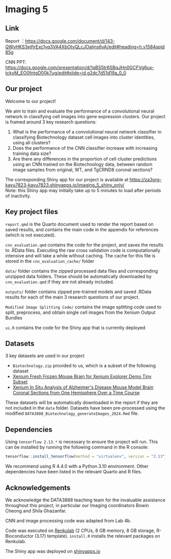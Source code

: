 # Imaging 5
## Link
Report ：https://docs.google.com/document/d/143-QWvHKS3ejfjrExc1yq3VA4XbOtvQLcJOaIjns6yA/edit#heading=h.v1584spjd85g

CNN PPT: https://docs.google.com/presentation/d/1qBS5tr6SBqJHn0GCFVg6ux-tckvM_EO0fntgD00k7ug/edit#slide=id.g2dc7d51d19a_0_0

## Our project

Welcome to our project! 

We aim to train and evaluate the performance of a convolutional neural network in classifying cell images into gene expression clusters. Our project is framed around 3 key research questions:
1. What is the performance of a convolutional neural network classifier in classifying Biotechnology dataset cell images into cluster identities, using all clusters?
2. Does the performance of the CNN classifier increase with increasing training data size?
3. Are there any differences in the proportion of cell cluster predictions  using an CNN trained on the Biotechnology data, between random image samples from original, WT, and TgCRND8 coronal sections?

The corresponding Shiny app for our project is available at https://za3org-kayu7823-kayu7823.shinyapps.io/imaging_5_shiny_only/ \
Note: this Shiny app may initially take up to 5 minutes to load after periods of inactivity.
## Key project files
`report.qmd` is the Quarto document used to render the report based on saved results, and contains the main code in the appendix for references (which is not executed). 

`cnn_evaluation.qmd` contains the code for the project, and saves the results to .RData files. Executing the raw cross validation code is computationally intensive and will take a while without caching. The cache for this file is stored in the `cnn_evaluation_cache/` folder

`data/` folder contains the zipped processed data files and corresponding unzipped data folders. These should be automatically downloaded by `cnn_evaluation.qmd` if they are not already included.

`outputs/` folder contains zipped pre-trained models and saved .RData results for each of the main 3 research questions of our project.

`Modified Image Splitting Code/` contains the image splitting code used to split, preprocess, and obtain single cell images from the Xenium Output Bundles

`ui.R` contains the code for the Shiny app that is currently deployed

## Datasets
3 key datasets are used in our project
- `Biotechnology.zip` provided to us, which is a subset of the following dataset
- [Xenium Fresh Frozen Mouse Brain for Xenium Explorer Demo Tiny Subset](https://www.10xgenomics.com/datasets/fresh-frozen-mouse-brain-for-xenium-explorer-demo-1-standard)
- [Xenium In Situ Analysis of Alzheimer's Disease Mouse Model Brain Coronal Sections from One Hemisphere Over a Time Course](https://www.10xgenomics.com/datasets/xenium-in-situ-analysis-of-alzheimers-disease-mouse-model-brain-coronal-sections-from-one-hemisphere-over-a-time-course-1-standard)

These datasets will be automatically downloaded in the report if they are not included in the `data` folder. Datasets have been pre-processed using the modified `DATA3888_Biotechnology_generateImages_2024.Rmd` file.

## Dependencies
Using `tensorflow 2.13.*` is necessary to ensure the project will run. This can be installed by running the following command in the R console:
```r
tensorflow::install_tensorflow(method = "virtualenv", version = "2.13")
```
We recommend using R 4.4.0 with a Python 3.10 environment. Other dependencies have been listed in the relevant Quarto and R files.

## Acknowledgements
We acknowledge the DATA3888 teaching team for the invaluable assistance throughout this project, in particular our Imaging coordinators Bowin Cheong and Shila Ghazanfar. 

CNN and image processing code was adapted from Lab 4b.

Code was executed on [Renkulab](https://renkulab.io/) (2 CPUs, 8 GB memory, 8 GB storage, R-Bioconductor (3.17) template). 
`install.R` installs the relevant packages on Renkulab.

The Shiny app was deployed on [shinyapps.io](https://shinyapps.io/)
